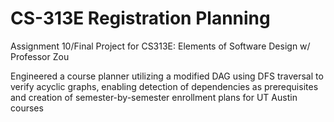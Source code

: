 # CS-313E Registration Planning

Assignment 10/Final Project for CS313E: Elements of Software Design w/ Professor Zou


Engineered a course planner utilizing a modified DAG using DFS traversal to verify acyclic graphs, enabling detection
of dependencies as prerequisites and  creation of semester-by-semester enrollment plans for UT Austin courses
